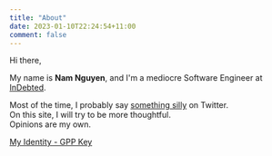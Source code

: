 ```yaml
---
title: "About"
date: 2023-01-10T22:24:54+11:00
comment: false
---
```


Hi there,

My name is **Nam Nguyen**, and I'm a mediocre Software Engineer at [InDebted](https://www.linkedin.com/company/indebted/about).

Most of the time, I probably say [something silly](https://twitter.com/fishsauc3) on Twitter.\
On this site, I will try to be more thoughtful.\
Opinions are my own.

[My Identity - GPP Key](https://github.com/namnd.gpg)
